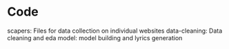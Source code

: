 # Code

scapers: Files for data collection on individual websites
data-cleaning: Data cleaning and eda
model: model building and lyrics generation

